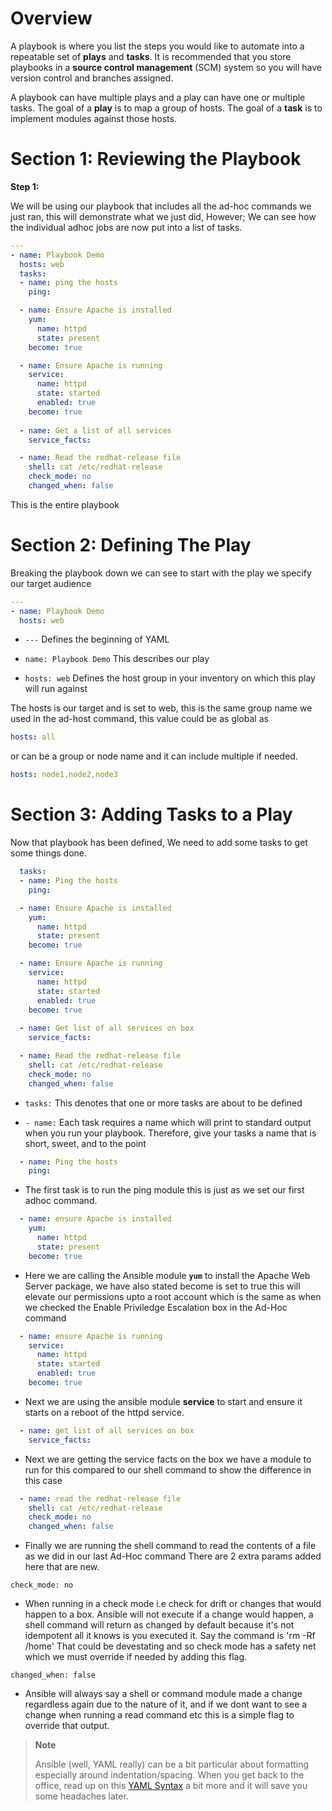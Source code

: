 Overview
========
A playbook is where you list the steps you would like to automate into a repeatable set of **plays** and **tasks**. It is recommended that you store playbooks in a **source control management** (SCM) system so you will have version control and branches assigned.

A playbook can have multiple plays and a play can have one or multiple
tasks. The goal of a **play** is to map a group of hosts. The goal of a
**task** is to implement modules against those hosts.


Section 1: Reviewing the Playbook
=====================================================================

**Step 1:**

We will be using our playbook that includes all the ad-hoc commands we just ran, this will demonstrate what we just did, However; We can see how the individual adhoc jobs are now put into a list of tasks.

```yaml
---
- name: Playbook Demo
  hosts: web
  tasks:
  - name: ping the hosts
    ping:

  - name: Ensure Apache is installed
    yum:
      name: httpd
      state: present
    become: true

  - name: Ensure Apache is running
    service:
      name: httpd
      state: started
      enabled: true
    become: true
    
  - name: Get a list of all services
    service_facts:

  - name: Read the redhat-release file
    shell: cat /etc/redhat-release
    check_mode: no
    changed_when: false
```
This is the entire playbook

Section 2: Defining The Play
=============================

Breaking the playbook down we can see to start with the play we specify our target audience

```yaml
---
- name: Playbook Demo
  hosts: web
```
- `---` Defines the beginning of YAML

- `name: Playbook Demo` This describes our play

- `hosts: web` Defines the host group in your inventory on which this play will run against

The hosts is our target and is set to web, this is the same group name we used in the ad-host command, this value could be as global as 

```yaml
hosts: all 
```
or can be a group or node name and it can include multiple if needed. 

```yaml
hosts: node1,node2,node3
```
Section 3: Adding Tasks to a Play
====================================

Now that playbook has been defined, We need to add some tasks to get some things done.


```yaml
  tasks:
  - name: Ping the hosts
    ping:

  - name: Ensure Apache is installed
    yum:
      name: httpd
      state: present
    become: true

  - name: Ensure Apache is running
    service:
      name: httpd
      state: started
      enabled: true
    become: true
    
  - name: Get list of all services on box
    service_facts:

  - name: Read the redhat-release file
    shell: cat /etc/redhat-release
    check_mode: no
    changed_when: false
```

- `tasks:` This denotes that one or more tasks are about to be defined

- `- name:` Each task requires a name which will print to standard output when you run your playbook. Therefore, give your tasks a name that is short, sweet, and to the point

```yaml
  - name: Ping the hosts
    ping:
```
- The first task is to run the ping module this is just as we set our first adhoc command.

```yaml
  - name: ensure Apache is installed
    yum:
      name: httpd
      state: present
    become: true
```
- Here we are calling the Ansible module **`yum`** to install the Apache Web Server package, we have also stated become is set to true this will elevate our permissions upto a root account which is the same as when we checked the Enable Priviledge Escalation box in the Ad-Hoc command 

```yaml
  - name: ensure Apache is running
    service:
      name: httpd
      state: started
      enabled: true
    become: true
```

- Next we are using the ansible module **service** to start and ensure it starts on a reboot of the httpd service.

```yaml
  - name: get list of all services on box
    service_facts:
```
- Next we are getting the service facts on the box we have a module to run for this compared to our shell command to show the difference in this case

```yaml
  - name: read the redhat-release file
    shell: cat /etc/redhat-release
    check_mode: no
    changed_when: false
```
- Finally we are running the shell command to read the contents of a file as we did in our last Ad-Hoc command
There are 2 extra params added here that are new.

`check_mode: no` 
- When running in a check mode i.e check for drift or changes that would happen to a box. Ansible will not execute if a change would happen, a shell command will return as changed by default because it's not idempotent all it knows is you executed it. Say the command is 'rm -Rf /home'
That could be devestating and so check mode has a safety net which we must override if needed by adding this flag.

`changed_when: false`
- Ansible will always say a shell or command module made a change regardless again due to the nature of it, and if we dont want to see a change when running a read command etc this is a simple flag to override that output.



> **Note**
>
> Ansible (well, YAML really) can be a bit particular about formatting
> especially around indentation/spacing. When you get back to the
> office, read up on this [YAML
> Syntax](http://docs.ansible.com/ansible/YAMLSyntax.html) a bit more
> and it will save you some headaches later.